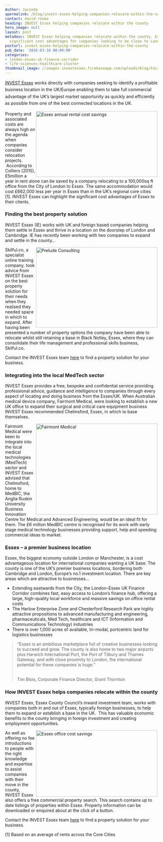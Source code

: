 ```yaml
---
Author: Jacinda
apermalink: /blog/invest-essex-helping-companies-relocate-within-the-county
contact: david-rooke
heading: INVEST Essex helping companies relocate within the county
hero_image: null
layout: post
metadesc: INVEST Essex helping companies relocate within the county. Essex offers
  significant cost advantages for companies looking to be close to London & Cambridge.
posturl: invest-essex-helping-companies-relocate-within-the-county
pub_date: '2016-03-10 00:00:00'
categories:
- london-essex-uk-finance-corridor
- life-sciences-healthcare-cluster
thumbnail_image: //images-investessex.firebaseapp.com/uploads/blog/Fairmont_surgical_mini.jpg
---
```


<p><a href='../index.html' style='line-height: 1.6;' target='_blank'>INVEST Essex</a><span style='line-height: 1.6;'> works directly with companies seeking to identify a profitable business location in the UK/Europe enabling them to take full commercial advantage of the UK’s largest market opportunity as quickly and efficiently as possible from one of the best connected locations in the UK. </span></p><p><img alt='Essex annual rental cost savings' src='//images-investessex.firebaseapp.com/uploads/blog/Essex_Annual_Rental_Cost_Savings_400.jpg' style='width: 400px; height: 216px; margin-left: 2px; margin-right: 2px; float: right;'/>Property and associated costs are always high on the agenda when companies consider relocation projects.  According to Colliers (2015), £5million a year in rent alone can be saved by a company relocating to a 100,000sq ft office from the City of London to Essex. The same accommodation would cost £662,000 less per year in Essex than in the UK’s regional core cities [1]. INVEST Essex can highlight the significant cost advantages of Essex to their clients.</p><h3>Finding the best property solution</h3><p>INVEST Essex (IE) works with UK and foreign based companies helping them settle in Essex and thrive in a location on the doorstep of London and Cambridge. IE has recently been working with two companies to expand and settle in the county…</p><p><img alt='Prelude Consulting ' src='//images-investessex.firebaseapp.com/uploads/blog/Prelude_400.jpg' style='width: 400px; height: 264px; margin-left: 2px; margin-right: 2px; float: right;'/>Skilful.co, a specialist online training company, took advice from INVEST Essex on the best property solution for their needs when they realised they needed space in which to expand. After having been presented a number of property options the company have been able to relocate whilst still retaining a base in Black Notley, Essex, where they can consolidate their life management and professional skills business, Skilful.co.</p><p>Contact the INVEST Essex team <a href='../how-we-can-help' target='_blank'>here</a> to find a property solution for your business.</p><h3>Integrating into the local MedTech sector</h3><p>INVEST Essex provides a free, bespoke and confidential service providing professional advice, guidance and intelligence to companies through every aspect of locating and doing business from the Essex/UK. When Australian medical device company, Fairmont Medical, were looking to establish a new UK office to expand their surgical and critical care equipment business INVEST Essex recommended Chelmsford, Essex, in which to base themselves.</p><p><img alt='Fairmont Medical' src='//images-investessex.firebaseapp.com/uploads/blog/Fairmont_surgical_400.jpg' style='width: 400px; height: 299px; margin-left: 2px; margin-right: 2px; float: right;'/>Fairmont Medical were keen to integrate into the local medical technologies (MedTech) sector and INVEST Essex advised that Chelmsford, home to MedBIC, the Anglia Ruskin University Business Innovation Centre for Medical and Advanced Engineering, would be an ideal fit for them. The £6 million MedBIC centre is recognised for its work with early stage medical technology businesses providing support, help and speeding commercial ideas to market.</p><h3>Essex – a premier business location</h3><p>Essex, the biggest economy outside London or Manchester, is a cost advantageous location for international companies wanting a UK base. The county is one of the UK’s premier business locations, bordering both Cambridge and London, Europe’s no.1 investment location. There are key areas which are attractive to businesses…</p><ul><li>Extending eastwards from the City, the London-Essex UK Finance Corridor combines fast, easy access to London’s finance hub, offering a large, high-quality local workforce and massive savings on office rental costs</li><li>The Harlow Enterprise Zone and Chesterford Research Park are highly attractive propositions to advanced manufacturing and engineering, pharmaceuticals, Med Tech, healthcare and ICT (Information and Communications Technology) industries</li><li>There is over 1,000 acres of available, tri-modal, portcentric land for logistics businesses</li></ul><blockquote><p>“Essex is an ambitious marketplace full of creative businesses looking to succeed and grow. The county is also home to two major airports plus Harwich International Port, the Port of Tilbury and Thames Gateway, and with close proximity to London, the international potential for these companies is huge.”</p><p><br/>Tim Blois, Corporate Finance Director, Grant Thornton</p></blockquote><h3>How INVEST Essex helps companies relocate within the county</h3><p>INVEST Essex, Essex County Council’s inward investment team, works with companies both in and out of Essex, typically foreign businesses, to help them to expand or establish a base in the UK.  This has valuable economic benefits to the county bringing in foreign investment and creating employment opportunities.</p><p><img alt='Essex office cost savings' src='//images-investessex.firebaseapp.com/uploads/blog/Essex_Office_Cost_Savings_400.jpg' style='line-height: 20.8px; width: 400px; height: 218px; margin-left: 2px; margin-right: 2px; float: right;'/></p><p>As well as offering no fee introductions to people with the right knowledge and expertise to assist companies with their move in the county, INVEST Essex also offers a free commercial property search. This search contains up to date listings of properties within Essex. Property information can be downloaded or enquired about at the click of a button.</p><p>Contact the INVEST Essex team <a href='../how-we-can-help' target='_blank'>here</a> to find a property solution for your business.</p><p>[1] Based on an average of rents across the Core Cities</p><div><div><div id='_com_1' uage='JavaScript'> </div></div></div>